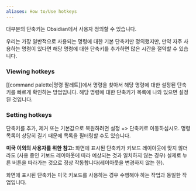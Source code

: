 ```yaml
---
aliases: How to/Use hotkeys
---
```

대부분의 단축키는 Obsidian에서 사용자 정의할 수 있습니다.

우리는 가장 일반적으로 사용되는 명령에 대한 기본 단축키만 정의했지만, 만약 자주 사용하는 명령이 있다면 해당 명령에 대한 단축키를 추가하면 많은 시간을 절약할 수 있습니다.

### Viewing hotkeys

[[command palette|명령 팔레트]]에서 명령을 찾아서 해당 명령에 대한 설정된 단축키를 빠르게 확인하는 방법입니다. 해당 명령에 대한 단축키가 목록에 나와 있으면 설정된 것입니다.

### Setting hotkeys

단축키를 추가, 제거 또는 기본값으로 복원하려면 설정 => 단축키로 이동하십시오. 명령 목록이 상당히 길기 때문에 목록을 필터링할 수도 있습니다.

**미국 이외의 사용자를 위한 참고:** 화면에 표시된 단축키가 키보드 레이아웃에 맞지 않더라도 (사용 중인 키보드 레이아웃에 따라 예상되는 것과 일치하지 않는 경우) 실제로 누른 버튼을 따라가는 것으로 정상 작동합니다(레이아웃을 변경하지 않는 한).

화면에 표시된 단축키는 미국 키보드를 사용하는 경우 수행해야 하는 작업과 동일한 작업입니다.
